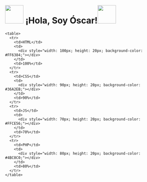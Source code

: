 # <img src="https://static.wixstatic.com/media/3c925a_4b9cc3349700457dab7706097a11292e~mv2.gif" width="60px"> ¡Hola, Soy Óscar!<img src="https://static.wixstatic.com/media/3c925a_4b9cc3349700457dab7706097a11292e~mv2.gif" width="60px">

    <table>
      <tr>
        <td>HTML</td>
        <td>
          <div style="width: 100px; height: 20px; background-color: #FF6384;"></div>
        </td>
        <td>100%</td>
      </tr>
      <tr>
        <td>CSS</td>
        <td>
          <div style="width: 90px; height: 20px; background-color: #36A2EB;"></div>
        </td>
        <td>90%</td>
      </tr>
      <tr>
        <td>JS</td>
        <td>
          <div style="width: 70px; height: 20px; background-color: #FFCE56;"></div>
        </td>
        <td>70%</td>
      </tr>
      <tr>
        <td>PHP</td>
        <td>
          <div style="width: 80px; height: 20px; background-color: #4BC0C0;"></div>
        </td>
        <td>80%</td>
      </tr>
    </table>



<!-- RAYO https://static.wixstatic.com/media/3c925a_4b9cc3349700457dab7706097a11292e~mv2.gif -->
<!-- FUEGO "https://static.wixstatic.com/media/3c925a_4b9cc3349700457dab7706097a11292e~mv2.gif" width="60px" -->
<!-- FLOR https://i.pinimg.com/originals/0c/95/50/0c955037f36c038a255a18ed97ff358c.gif-->
